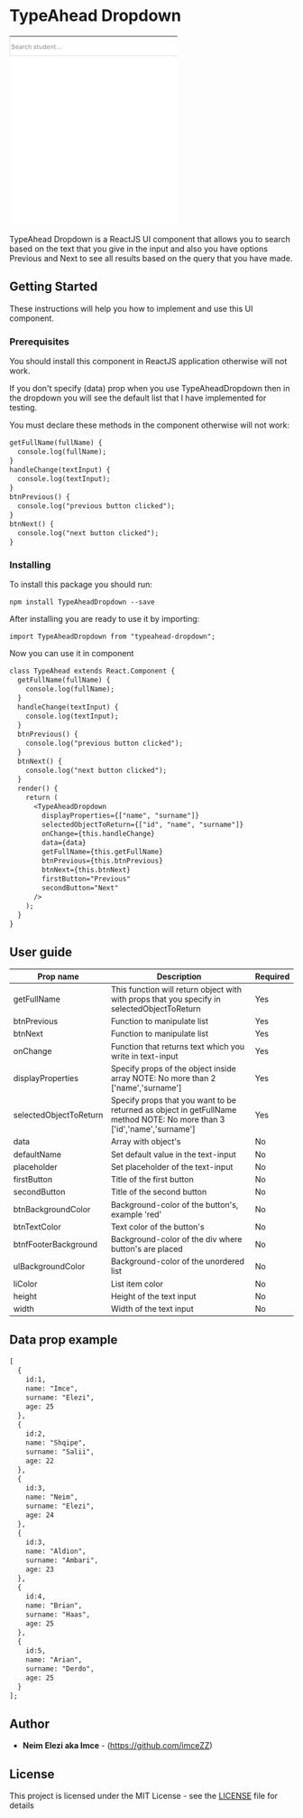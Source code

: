 # TypeAhead Dropdown

![](typeAheadDropdownGIF.gif)

TypeAhead Dropdown is a ReactJS UI component that allows you to search based on the text that you give in the input and also you have options Previous and Next to see all results based on the query that you have made.

## Getting Started

These instructions will help you how to implement and use this UI component.

### Prerequisites

You should install this component in ReactJS application otherwise will not work.

If you don't specify (data) prop when you use TypeAheadDropdown then in the dropdown you will see the default list that I have implemented for testing.

You must declare these methods in the component otherwise will not work:

```
getFullName(fullName) {
  console.log(fullName);
}
handleChange(textInput) {
  console.log(textInput);
}
btnPrevious() {
  console.log("previous button clicked");
}
btnNext() {
  console.log("next button clicked");
}
```

### Installing

To install this package you should run:

```
npm install TypeAheadDropdown --save
```

After installing you are ready to use it by importing:

```
import TypeAheadDropdown from "typeahead-dropdown";
```

Now you can use it in component

```
class TypeAhead extends React.Component {
  getFullName(fullName) {
    console.log(fullName);
  }
  handleChange(textInput) {
    console.log(textInput);
  }
  btnPrevious() {
    console.log("previous button clicked");
  }
  btnNext() {
    console.log("next button clicked");
  }
  render() {
    return (
      <TypeAheadDropdown
        displayProperties={["name", "surname"]}
        selectedObjectToReturn={["id", "name", "surname"]}
        onChange={this.handleChange}
        data={data}
        getFullName={this.getFullName}
        btnPrevious={this.btnPrevious}
        btnNext={this.btnNext}
        firstButton="Previous"
        secondButton="Next"
      />
    );
  }
}
```

## User guide

| Prop name              | Description                                                                                                             | Required |
| ---------------------- | ----------------------------------------------------------------------------------------------------------------------- | -------- |
| getFullName            | This function will return object with with props that you specify in selectedObjectToReturn                             | Yes      |
| btnPrevious            | Function to manipulate list                                                                                             | Yes      |
| btnNext                | Function to manipulate list                                                                                             | Yes      |
| onChange               | Function that returns text which you write in text-input                                                                | Yes      |
| displayProperties      | Specify props of the object inside array NOTE: No more than 2 ['name','surname']                                        | Yes      |
| selectedObjectToReturn | Specify props that you want to be returned as object in getFullName method NOTE: No more than 3 ['id','name','surname'] | Yes      |
| data                   | Array with object's                                                                                                     | No       |
| defaultName            | Set default value in the text-input                                                                                     | No       |
| placeholder            | Set placeholder of the text-input                                                                                       | No       |
| firstButton            | Title of the first button                                                                                               | No       |
| secondButton           | Title of the second button                                                                                              | No       |
| btnBackgroundColor     | Background-color of the button's, example 'red'                                                                         | No       |
| btnTextColor           | Text color of the button's                                                                                              | No       |
| btnfFooterBackground   | Background-color of the div where button's are placed                                                                   | No       |
| ulBackgroundColor      | Background-color of the unordered list                                                                                  | No       |
| liColor                | List item color                                                                                                         | No       |
| height                 | Height of the text input                                                                                                | No       |
| width                  | Width of the text input                                                                                                 | No       |

## Data prop example

```
[
  {
    id:1,
    name: "Imce",
    surname: "Elezi",
    age: 25
  },
  {
    id:2,
    name: "Shqipe",
    surname: "Salii",
    age: 22
  },
  {
    id:3,
    name: "Neim",
    surname: "Elezi",
    age: 24
  },
  {
    id:3,
    name: "Aldion",
    surname: "Ambari",
    age: 23
  },
  {
    id:4,
    name: "Brian",
    surname: "Haas",
    age: 25
  },
  {
    id:5,
    name: "Arian",
    surname: "Derdo",
    age: 25
  }
];
```

## Author

- **Neim Elezi aka Imce** - (https://github.com/imceZZ)

## License

This project is licensed under the MIT License - see the [LICENSE](LICENSE) file for details
